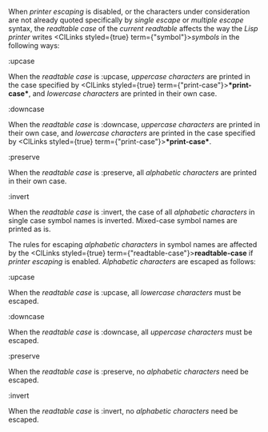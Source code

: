  



When *printer escaping* is disabled, or the characters under consideration are not already quoted specifically by *single escape* or *multiple escape* syntax, the *readtable case* of the *current readtable* affects the way the *Lisp printer* writes <ClLinks styled={true} term={"symbol"}><i>symbols</i></ClLinks> in the following ways: 



:upcase 



When the *readtable case* is :upcase, *uppercase characters* are printed in the case specified by <ClLinks styled={true} term={"print-case"}><b>\*print-case\*</b></ClLinks>, and *lowercase characters* are printed in their own case. 







 



 



:downcase 



When the *readtable case* is :downcase, *uppercase characters* are printed in their own case, and *lowercase characters* are printed in the case specified by <ClLinks styled={true} term={"print-case"}><b>\*print-case\*</b></ClLinks>. 



:preserve 



When the *readtable case* is :preserve, all *alphabetic characters* are printed in their own case. 



:invert 



When the *readtable case* is :invert, the case of all *alphabetic characters* in single case symbol names is inverted. Mixed-case symbol names are printed as is. 



The rules for escaping *alphabetic characters* in symbol names are affected by the <ClLinks styled={true} term={"readtable-case"}><b>readtable-case</b></ClLinks> if *printer escaping* is enabled. *Alphabetic characters* are escaped as follows: 



:upcase 



When the *readtable case* is :upcase, all *lowercase characters* must be escaped. 



:downcase 



When the *readtable case* is :downcase, all *uppercase characters* must be escaped. 



:preserve 



When the *readtable case* is :preserve, no *alphabetic characters* need be escaped. 



:invert 



When the *readtable case* is :invert, no *alphabetic characters* need be escaped. 



